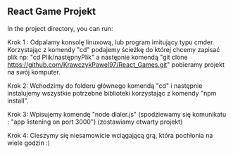 

## React Game Projekt

In the project directory, you can run:

Krok 1 : Odpalamy konsolę linuxową, lub program imitujący typu cmder. Korzystając z komendy "cd" podajemy ścieżkę do której chcemy zapisać plik np: "cd Plik/następnyPlik" a następnie komendą "git clone https://github.com/KrawczykPawel97/React_Games.git" pobieramy projekt na swój komputer.

Krok 2: Wchodzimy do folderu głównego komendą "cd" i następnie instalujemy wszystkie potrzebne biblioteki korzystając z komendy "npm install".

Krok 3: Wpisujemy komendę "node dialer.js" (spodziewamy się komunikatu : "app listening on port 3000") (zostawiamy otwarty projekt)

Krok 4: Cieszymy się niesamowicie wciągającą grą, która pochłonia na wiele godzin :)
